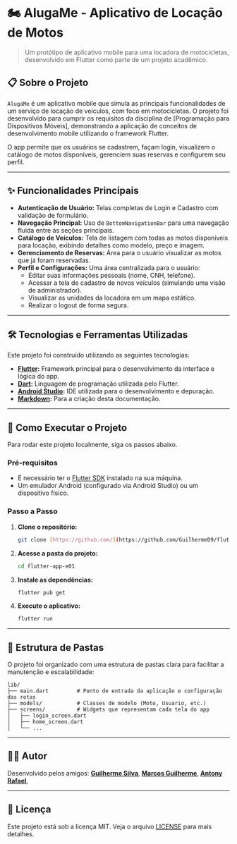 # 🏍️ AlugaMe - Aplicativo de Locação de Motos

> Um protótipo de aplicativo mobile para uma locadora de motocicletas, desenvolvido em Flutter como parte de um projeto acadêmico.

## 📋 Sobre o Projeto

`AlugaMe` é um aplicativo mobile que simula as principais funcionalidades de um serviço de locação de veículos, com foco em motocicletas. O projeto foi desenvolvido para cumprir os requisitos da disciplina de [Programação para Dispositivos Móveis], demonstrando a aplicação de conceitos de desenvolvimento mobile utilizando o framework Flutter.

O app permite que os usuários se cadastrem, façam login, visualizem o catálogo de motos disponíveis, gerenciem suas reservas e configurem seu perfil.

---

## ✨ Funcionalidades Principais

- **Autenticação de Usuário:** Telas completas de Login e Cadastro com validação de formulário.
- **Navegação Principal:** Uso de `BottomNavigationBar` para uma navegação fluida entre as seções principais.
- **Catálogo de Veículos:** Tela de listagem com todas as motos disponíveis para locação, exibindo detalhes como modelo, preço e imagem.
- **Gerenciamento de Reservas:** Área para o usuário visualizar as motos que já foram reservadas.
- **Perfil e Configurações:** Uma área centralizada para o usuário:
  - Editar suas informações pessoais (nome, CNH, telefone).
  - Acessar a tela de cadastro de novos veículos (simulando uma visão de administrador).
  - Visualizar as unidades da locadora em um mapa estático.
  - Realizar o logout de forma segura.

---

## 🛠️ Tecnologias e Ferramentas Utilizadas

Este projeto foi construído utilizando as seguintes tecnologias:

- **[Flutter](https://flutter.dev/):** Framework principal para o desenvolvimento da interface e lógica do app.
- **[Dart](https://dart.dev/):** Linguagem de programação utilizada pelo Flutter.
- **[Android Studio](https://developer.android.com/studio):** IDE utilizada para o desenvolvimento e depuração.
- **[Markdown](https://www.markdownguide.org/):** Para a criação desta documentação.

---

## 🚀 Como Executar o Projeto

Para rodar este projeto localmente, siga os passos abaixo.

### Pré-requisitos

- É necessário ter o [Flutter SDK](https://flutter.dev/docs/get-started/install) instalado na sua máquina.
- Um emulador Android (configurado via Android Studio) ou um dispositivo físico.

### Passo a Passo

1. **Clone o repositório:**
   ```bash
   git clone [https://github.com/](https://github.com/GuilhermeD9/flutter-app-e01.git
   ```

2. **Acesse a pasta do projeto:**
   ```bash
   cd flutter-app-e01
   ```

3. **Instale as dependências:**
   ```bash
   flutter pub get
   ```

4. **Execute o aplicativo:**
   ```bash
   flutter run
   ```

---

## 📂 Estrutura de Pastas

O projeto foi organizado com uma estrutura de pastas clara para facilitar a manutenção e escalabilidade:

```
lib/
├── main.dart         # Ponto de entrada da aplicação e configuração das rotas
├── models/           # Classes de modelo (Moto, Usuario, etc.)
├── screens/          # Widgets que representam cada tela do app
│   ├── login_screen.dart
│   ├── home_screen.dart
│   └── ...
```

---

## 👨‍💻 Autor

Desenvolvido pelos amigos:
**[Guilherme Silva](https://github.com/GuilhermeD9)**,
**[Marcos Guilherme](https://github.com/MGuilherme22)**,
**[Antony Rafael](https://github.com/rafaelsouzapinto)**,


---

## 📄 Licença

Este projeto está sob a licença MIT. Veja o arquivo [LICENSE](LICENSE) para mais detalhes.
